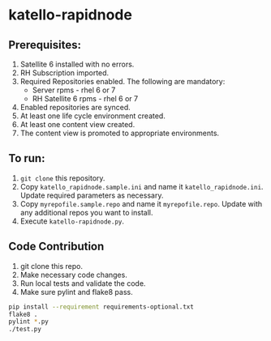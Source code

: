 katello-rapidnode
=================

Prerequisites:
-------------

1. Satellite 6 installed with no errors.
2. RH Subscription imported.
3. Required Repositories enabled. The following are mandatory:
	* Server rpms - rhel 6 or 7
	* RH Satellite 6 rpms - rhel 6 or 7
4. Enabled repositories are synced.
5. At least one life cycle environment created.
6. At least one content view created.
7. The content view is promoted to appropriate environments.


To run:
------

1. `git clone` this repository.
2. Copy `katello_rapidnode.sample.ini` and name it `katello_rapidnode.ini`.
   Update required parameters as necessary.
3. Copy `myrepofile.sample.repo` and name it `myrepofile.repo`.  Update with
   any additional repos you want to install.
4. Execute `katello-rapidnode.py`.


Code Contribution
-----------------

1. git clone this repo.
2. Make necessary code changes.
3. Run local tests and validate the code.
4. Make sure pylint and flake8 pass.

```sh
pip install --requirement requirements-optional.txt
flake8 .
pylint *.py
./test.py
```
